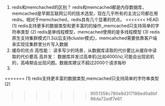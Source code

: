 1. redis和memchached的区别？
redis和memcached都是内存数据库，memcached是早期互联网公司的技术选型，现在几乎所有的主流公司都在用redis。相对于memchached，redis具有几个显著的优点。
<<<<<<< HEAD
(1) redis支持更多的数据类型和更丰富的的操作,,memcached只支持简单的字符串类型
(2) redis是单线程模型，memcached使用的是多线程模型
(3) redis原生支持集群模式(1.3以后支持cluster模式)，memcahched需要依靠客户端来实现往集群里分片写入数据
2. 缓存的优点
高性能： 读多写少的场景，从数据库读取的代价要比从缓存中读取的代价要高
高并发： 数据库并发过高单机(比如4000/s),可能会出现宕机的，高峰期会出现问题。数据库建议不超过2000个请求每秒
3. 
=======
(1) redis支持更丰富的数据类型,memcached只支持简单的字符串类型
(2) 

>>>>>>> 9051358c780e8d317186ed0a6bf86da72adf7e61
